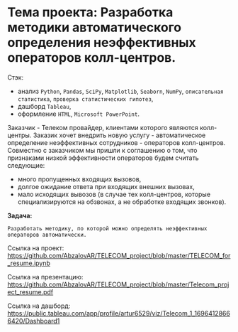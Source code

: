 # Тема проекта: Разработка методики автоматического определения неэффективных операторов колл-центров.

Стэк: 
* анализ `Python`, `Pandas`, `SciPy`, `Matplotlib`, `Seaborn`, `NumPy`, `описательная статистика`, `проверка статистических гипотез`,
* дашборд `Tableau`,
* оформление `HTML`, `Microsoft PowerPoint`.


Заказчик - Телеком провайдер, клиентами которого являются колл-центры. 
Заказик хочет внедрить новую услугу - автоматическое определение неэффективных сотрудников - операторов колл-центров. 
Совместно с заказчиком мы пришли к соглашению о том, что признаками низкой эффективности операторов будем считать следующие:
- много пропущенных входящих вызовов,
- долгое ожидание ответа при входящих внешних вызовах,
- мало исходящих вывозов (в случае тех колл-центров, которые специализируются на обзвонах, а не обработке входящих звонков).

**Задача:**

    Разработать методику, по которой можно определять неэффективных операторов автоматически.

Ссылка на проект: https://github.com/AbzalovAR/TELECOM_project/blob/master/TELECOM_for_resume.ipynb

Ссылка на презентацию: https://github.com/AbzalovAR/TELECOM_project/blob/master/Telecom_project_resume.pdf

Ссылка на дашборд: https://public.tableau.com/app/profile/artur6529/viz/Telecom_1_16964128666420/Dashboard1


